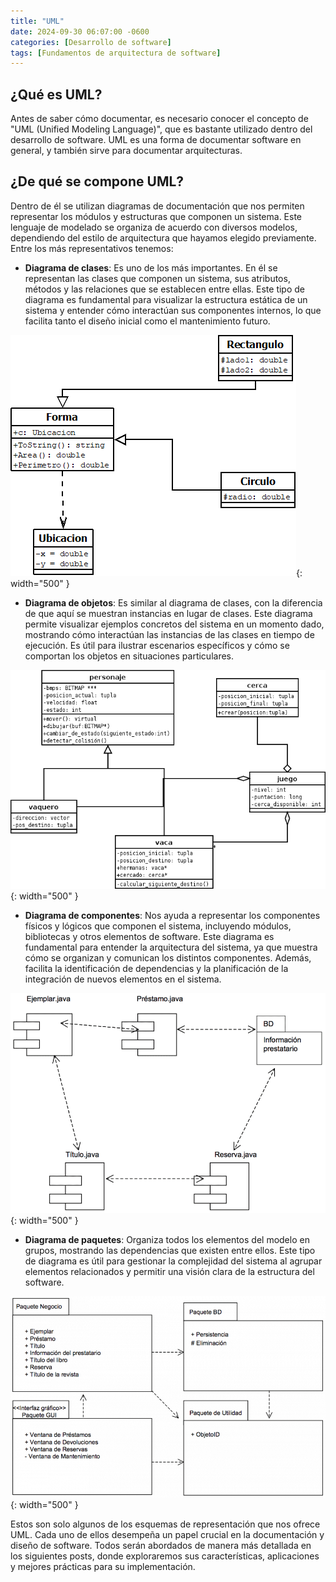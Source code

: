 ```yaml
---
title: "UML"
date: 2024-09-30 06:07:00 -0600
categories: [Desarrollo de software]
tags: [Fundamentos de arquitectura de software]
---
```


## ¿Qué es UML?

Antes de saber cómo documentar, es necesario conocer el concepto de "UML (Unified Modeling Language)", que es bastante utilizado dentro del desarrollo de software. UML es una forma de documentar software en general, y también sirve para documentar arquitecturas.

## ¿De qué se compone UML?
Dentro de él se utilizan diagramas de documentación que nos permiten representar los módulos y estructuras que componen un sistema. Este lenguaje de modelado se organiza de acuerdo con diversos modelos, dependiendo del estilo de arquitectura que hayamos elegido previamente. Entre los más representativos tenemos:

- **Diagrama de clases**: Es uno de los más importantes. En él se representan las clases que componen un sistema, sus atributos, métodos y las relaciones que se establecen entre ellas. Este tipo de diagrama es fundamental para visualizar la estructura estática de un sistema y entender cómo interactúan sus componentes internos, lo que facilita tanto el diseño inicial como el mantenimiento futuro.

![alt text](/assets/arq-047.png){: width="500" }

- **Diagrama de objetos**: Es similar al diagrama de clases, con la diferencia de que aquí se muestran instancias en lugar de clases. Este diagrama permite visualizar ejemplos concretos del sistema en un momento dado, mostrando cómo interactúan las instancias de las clases en tiempo de ejecución. Es útil para ilustrar escenarios específicos y cómo se comportan los objetos en situaciones particulares.

![alt text](/assets/arq-048.png){: width="500" }

- **Diagrama de componentes**: Nos ayuda a representar los componentes físicos y lógicos que componen el sistema, incluyendo módulos, bibliotecas y otros elementos de software. Este diagrama es fundamental para entender la arquitectura del sistema, ya que muestra cómo se organizan y comunican los distintos componentes. Además, facilita la identificación de dependencias y la planificación de la integración de nuevos elementos en el sistema.

![alt text](/assets/arq-049.png){: width="500" }

- **Diagrama de paquetes**: Organiza todos los elementos del modelo en grupos, mostrando las dependencias que existen entre ellos. Este tipo de diagrama es útil para gestionar la complejidad del sistema al agrupar elementos relacionados y permitir una visión clara de la estructura del software.

![alt text](/assets/arq-050.png){: width="500" }

Estos son solo algunos de los esquemas de representación que nos ofrece UML. Cada uno de ellos desempeña un papel crucial en la documentación y diseño de software. Todos serán abordados de manera más detallada en los siguientes posts, donde exploraremos sus características, aplicaciones y mejores prácticas para su implementación.